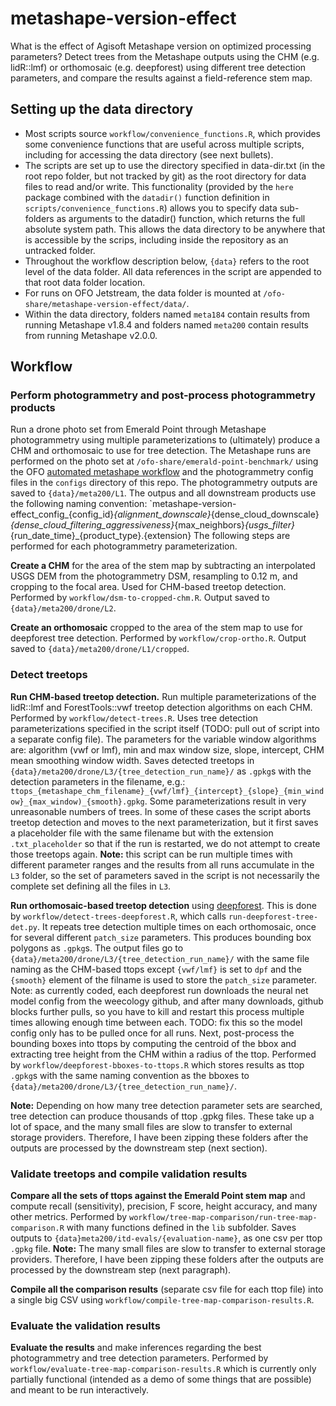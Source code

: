 # metashape-version-effect
What is the effect of Agisoft Metashape version on optimized processing parameters? Detect trees from the Metashape outputs using the CHM (e.g. lidR::lmf) or orthomosaic (e.g. deepforest) using different tree detection parameters, and compare the results against a field-reference stem map.

## Setting up the data directory

- Most scripts source `workflow/convenience_functions.R`, which provides some convenience functions that are useful across multiple scripts, including for accessing the data directory (see next bullets).
- The scripts are set up to use the directory specified in data-dir.txt (in the root repo folder, but not tracked by git) as the root directory for data files to read and/or write. This functionality (provided by the `here` package combined with the `datadir()` function definition in `scripts/convenience_functions.R`) allows you to specify data sub-folders as arguments to the datadir() function, which returns the full absolute system path. This allows the data directory to be anywhere that is accessible by the scrips, including inside the repository as an untracked folder.
- Throughout the workflow description below, `{data}` refers to the root level of the data folder. All data references in the script are appended to that root data folder location.
- For runs on OFO Jetstream, the data folder is mounted at `/ofo-share/metashape-version-effect/data/`.
- Within the data directory, folders named `meta184` contain results from running Metashape v1.8.4 and folders named `meta200` contain results from running Metashape v2.0.0.


## Workflow

### Perform photogrammetry and post-process photogrammetry products

Run a drone photo set from Emerald Point through Metashape photogrammetry using multiple parameterizations to (ultimately) produce a CHM and orthomosaic to use for tree detection. The Metashape runs are performed on the photo set at `/ofo-share/emerald-point-benchmark/` using the OFO [automated metashape workflow](https://github.com/open-forest-observatory/automate-metashape) and the photogrammetry config files in the `configs` directory of this repo. The photogrammetry outputs are saved to `{data}/meta200/L1`. The outpus and all downstream products use the following naming convention: `metashape-version-effect_config_{config_id}_{alignment_downscale}_{dense_cloud_downscale}_{dense_cloud_filtering_aggressiveness}_{max_neighbors}_{usgs_filter}_{run_date_time}_{product_type}.{extension} The following steps are performed for each photogrammetry parameterization. 

**Create a CHM** for the area of the stem map by subtracting an interpolated USGS DEM from the photogrammetry DSM, resampling to 0.12 m, and cropping to the focal area. Used for CHM-based treetop detection. Performed by `workflow/dsm-to-cropped-chm.R`. Output saved to `{data}/meta200/drone/L2`.

**Create an orthomosaic** cropped to the area of the stem map to use for deepforest tree detection. Performed by `workflow/crop-ortho.R`. Output saved to `{data}/meta200/drone/L1/cropped`.

### Detect treetops

**Run CHM-based treetop detection.** Run multiple parameterizations of the lidR::lmf and ForestTools::vwf treetop detection algorithms on each CHM. Performed by `workflow/detect-trees.R`. Uses tree detection parameterizations specified in the script itself (TODO: pull out of script into a separate config file). The parameters for the variable window algorithms are: algorithm (vwf or lmf), min and max window size, slope, intercept, CHM mean smoothing window width. Saves detected treetops in `{data}/meta200/drone/L3/{tree_detection_run_name}/` as `.gpkg`s with the detection parameters in the filename, e.g.: `ttops_{metashape_chm_filename}_{vwf/lmf}_{intercept}_{slope}_{min_window}_{max_window)_{smooth}.gpkg`. Some parameterizations result in very unreasonable numbers of trees. In some of these cases the script aborts treetop detection and moves to the next parameterization, but it first saves a placeholder file with the same filename but with the extension `.txt_placeholder` so that if the run is restarted, we do not attempt to create those treetops again. **Note:** this script can be run multiple times with different parameter ranges and the results from all runs accumulate in the `L3` folder, so the set of parameters saved in the script is not necessarily the complete set defining all the files in `L3`.

**Run orthomosaic-based treetop detection** using [deepforest](https://deepforest.readthedocs.io/en/latest/index.html#). This is done by `workflow/detect-trees-deepforest.R`, which calls `run-deepforest-tree-det.py`. It repeats tree detection multiple times on each orthomosaic, once for several different `patch_size` parameters. This produces bounding box polygons as `.gpkg`s. The output files go to `{data}/meta200/drone/L3/{tree_detection_run_name}/` with the same file naming as the CHM-based ttops except `{vwf/lmf}` is set to `dpf` and the `{smooth}` element of the filname is used to store the `patch_size` parameter. Note: as currently coded, each deepforest run downloads the neural net model config from the weecology github, and after many downloads, github blocks further pulls, so you have to kill and restart this process multiple times allowing enough time between each. TODO: fix this so the model config only has to be pulled once for all runs. Next, post-process the bounding boxes into ttops by computing the centroid of the bbox and extracting tree height from the CHM within a radius of the ttop. Performed by `workflow/deepforest-bboxes-to-ttops.R` which stores results as ttop `.gpkg`s with the same naming convention as the bboxes to `{data}/meta200/drone/L3/{tree_detection_run_name}/`.

**Note:** Depending on how many tree detection parameter sets are searched, tree detection can produce thousands of ttop .gpkg files. These take up a lot of space, and the many small files are slow to transfer to external storage providers. Therefore, I have been zipping these folders after the outputs are processed by the downstream step (next section).

### Validate treetops and compile validation results

**Compare all the sets of ttops against the Emerald Point stem map** and compute recall (sensitivity), precision, F score, height accuracy, and many other metrics. Performed by `workflow/tree-map-comparison/run-tree-map-comparison.R` with many functions defined in the `lib` subfolder. Saves outputs to `{data}meta200/itd-evals/{evaluation-name}`, as one csv per ttop `.gpkg` file. **Note:** The many small files are slow to transfer to external storage providers. Therefore, I have been zipping these folders after the outputs are processed by the downstream step (next paragraph).

**Compile all the comparison results** (separate csv file for each ttop file) into a single big CSV using `workflow/compile-tree-map-comparison-results.R`.

### Evaluate the validation results

**Evaluate the results** and make inferences regarding the best photogrammetry and tree detection parameters. Performed by `workflow/evaluate-tree-map-comparison-results.R` which is currently only partially functional (intended as a demo of some things that are possible) and meant to be run interactively.
